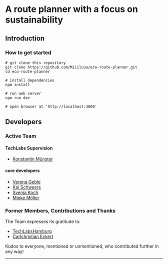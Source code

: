 A route planner with a focus on sustainability
============================================================


Introduction
------------

### How to get started

```
# git clone this repository
git clone https://github.com/Miiiluuu/eco-route-planner.git
cd eco-route-planner

# install dependencies
npm install

# run web server
npm run dev

# open browser at 'http://localhost:3000'
```

Developers
----------

### Active Team

#### TechLabs Supervision

- [Konstantin Münster](https://github.com/konstantinmuenster)

#### core developers

- [Verena Geble](https://github.com/veroges)
- [Kai Schweers](https://github.com/Garvinus)
- [Svenja Koch](https://github.com/Sivinia-Josephine)
- [Mieke Möller](https://github.com/Miiiluuu)

### Former Members, Contributions and Thanks

The Team expresses its gratitude to:

- [TechLabsHamburg](https://github.com/TechLabsHamburg)
- [Carlchristian Eckert](https://github.com/slizzered)

Kudos to everyone, mentioned or unmentioned, who contributed further in any
way!

********************************************************************************
